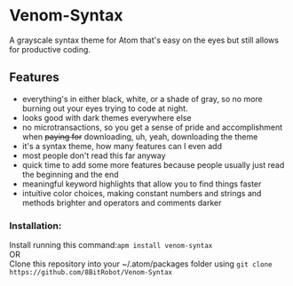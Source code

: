 # Venom-Syntax
A grayscale syntax theme for Atom that's easy on the eyes but still allows for productive coding.

## Features
* everything's in either black, white, or a shade of gray, so no more burning out your eyes trying to code at night.
* looks good with dark themes everywhere else
* no microtransactions, so you get a sense of pride and accomplishment when ~~paying for~~ downloading, uh, yeah, downloading the theme
* it's a syntax theme, how many features can I even add
* most people don't read this far anyway
* quick time to add some more features because people usually just read the beginning and the end
* meaningful keyword highlights that allow you to find things faster
* intuitive color choices, making constant numbers and strings and methods brighter and operators and comments darker

### Installation: 

Install running this command:`apm install venom-syntax`  
OR  
Clone this repository into your ~/.atom/packages folder using `git clone https://github.com/8BitRobot/Venom-Syntax`

